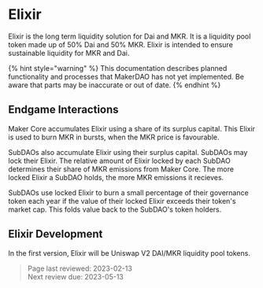 # Elixir

Elixir is the long term liquidity solution for Dai and MKR. It is a liquidity pool token made up of 50% Dai and 50% MKR. Elixir is intended to ensure sustainable liquidity for MKR and Dai.

{% hint style="warning" %}
This documentation describes planned functionality and processes that MakerDAO has not yet implemented. Be aware that parts may be inaccurate or out of date.
{% endhint %}

## Endgame Interactions

Maker Core accumulates Elixir using a share of its surplus capital. This Elixir is used to burn MKR in bursts, when the MKR price is favourable.

SubDAOs also accumulate Elixir using their surplus capital. SubDAOs may lock their Elixir. The relative amount of Elixir locked by each SubDAO determines their share of MKR emissions from Maker Core. The more locked Elixir a SubDAO holds, the more MKR emissions it recieves.

SubDAOs use locked Elixir to burn a small percentage of their governance token each year if the value of their locked Elixir exceeds their token's market cap. This folds value back to the SubDAO's token holders.

## Elixir Development

In the first version, Elixir will be Uniswap V2 DAI/MKR liquidity pool tokens.

>Page last reviewed: 2023-02-13    
>Next review due: 2023-05-13   
